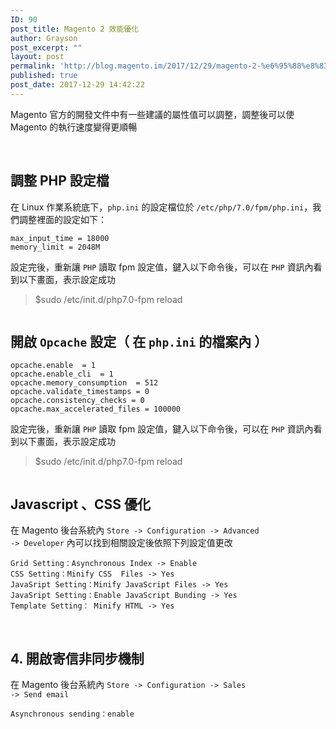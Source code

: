 ```yaml
---
ID: 90
post_title: Magento 2 效能優化
author: Grayson
post_excerpt: ""
layout: post
permalink: 'http://blog.magento.im/2017/12/29/magento-2-%e6%95%88%e8%83%bd%e5%84%aa%e5%8c%96/'
published: true
post_date: 2017-12-29 14:42:22
---
```

Magento 官方的開發文件中有一些建議的屬性值可以調整，調整後可以使Magento 的執行速度變得更順暢

<br>

<h2>調整 PHP 設定檔</h2>

在 Linux 作業系統底下，<code>php.ini</code> 的設定檔位於 <code>/etc/php/7.0/fpm/php.ini</code>，我們調整裡面的設定如下：

<pre class="line-numbers prism-highlight" data-start="1"><code class="language-sh">max_input_time = 18000
memory_limit = 2048M
</code></pre>

設定完後，重新讓 <code>PHP</code> 讀取 fpm 設定值，鍵入以下命令後，可以在 <code>PHP</code> 資訊內看到以下畫面，表示設定成功

<blockquote>
  $sudo /etc/init.d/php7.0-fpm reload
</blockquote>

<img src="http://blog.magento.im/wp-content/uploads/2017/12/%E8%9E%A2%E5%B9%95%E5%BF%AB%E7%85%A7-2017-12-29-22.33.23.png" alt="" />

<br>

<h2>開啟 <code>Opcache</code> 設定（ 在 <code>php.ini</code> 的檔案內 ）</h2>

<pre class="line-numbers prism-highlight" data-start="1"><code class="language-sh">opcache.enable  = 1
opcache.enable_cli  = 1
opcache.memory_consumption  = 512
opcache.validate_timestamps = 0
opcache.consistency_checks = 0
opcache.max_accelerated_files = 100000
</code></pre>

設定完後，重新讓 <code>PHP</code>  讀取 fpm 設定值，鍵入以下命令後，可以在 <code>PHP</code> 資訊內看到以下畫面，表示設定成功

<blockquote>
  $sudo /etc/init.d/php7.0-fpm reload
</blockquote>

<img src="http://blog.magento.im/wp-content/uploads/2017/12/%E8%9E%A2%E5%B9%95%E5%BF%AB%E7%85%A7-2017-12-29-22.37.35.png" alt="" />

<br>

<h2>Javascript 、CSS 優化</h2>

在 Magento 後台系統內 <code>Store -&gt; Configuration -&gt; Advanced -&gt; Developer</code> 內可以找到相關設定後依照下列設定值更改

<pre class="line-numbers prism-highlight" data-start="1"><code class="language-sh">Grid Setting：Asynchronous Index -&gt; Enable
CSS Setting：Minify CSS  Files -&gt; Yes
JavaSript Setting：Minify JavaScript Files -&gt; Yes
JavaSript Setting：Enable JavaScript Bunding -&gt; Yes
Template Setting： Minify HTML -&gt; Yes
</code></pre>

<br>

<h2>4. 開啟寄信非同步機制</h2>

在 Magento 後台系統內 <code>Store -&gt; Configuration -&gt; Sales -&gt; Send email</code>

<pre class="line-numbers prism-highlight" data-start="1"><code class="language-sh">Asynchronous sending：enable
</code></pre>